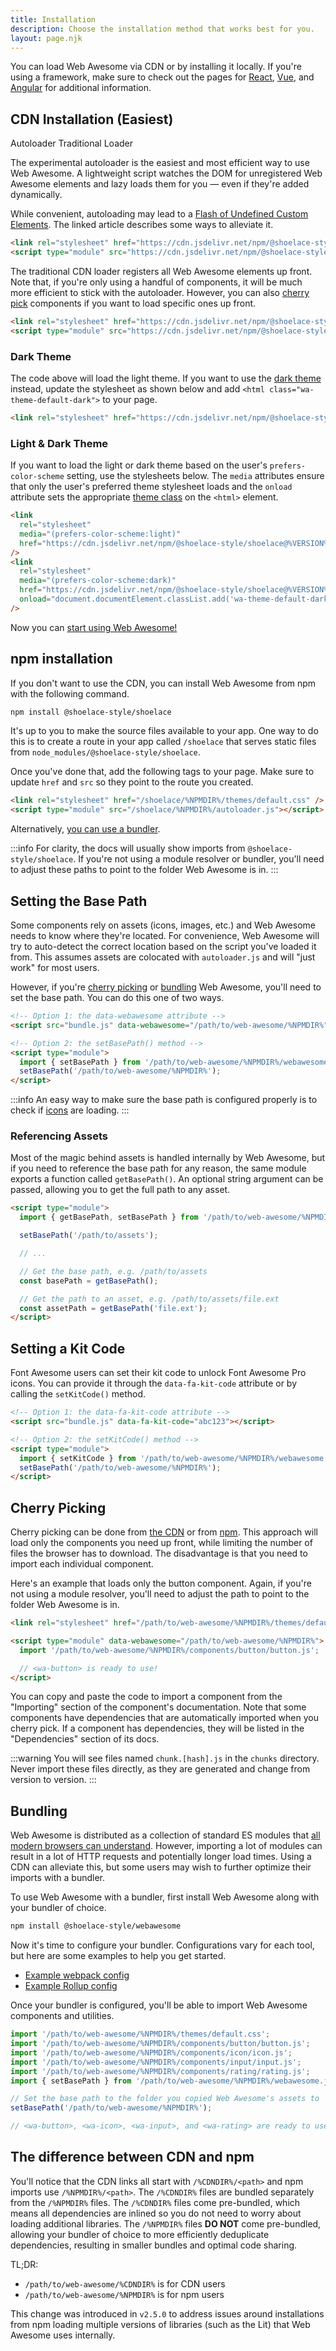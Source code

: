 ```yaml
---
title: Installation
description: Choose the installation method that works best for you.
layout: page.njk
---
```


You can load Web Awesome via CDN or by installing it locally. If you're using a framework, make sure to check out the pages for [React](/frameworks/react), [Vue](/frameworks/vue), and [Angular](/frameworks/angular) for additional information.

## CDN Installation (Easiest)

<wa-tab-group>
<wa-tab slot="nav" panel="autoloader" active>Autoloader</wa-tab>
<wa-tab slot="nav" panel="traditional">Traditional Loader</wa-tab>

<wa-tab-panel name="autoloader">

The experimental autoloader is the easiest and most efficient way to use Web Awesome. A lightweight script watches the DOM for unregistered Web Awesome elements and lazy loads them for you — even if they're added dynamically.

While convenient, autoloading may lead to a [Flash of Undefined Custom Elements](https://www.abeautifulsite.net/posts/flash-of-undefined-custom-elements/). The linked article describes some ways to alleviate it.

```html
<link rel="stylesheet" href="https://cdn.jsdelivr.net/npm/@shoelace-style/shoelace@%VERSION%/%CDNDIR%/themes/default.css" />
<script type="module" src="https://cdn.jsdelivr.net/npm/@shoelace-style/shoelace@%VERSION%/%CDNDIR%/autoloader.js"></script>
```

</wa-tab-panel>

<wa-tab-panel name="traditional">

The traditional CDN loader registers all Web Awesome elements up front. Note that, if you're only using a handful of components, it will be much more efficient to stick with the autoloader. However, you can also [cherry pick](#cherry-picking) components if you want to load specific ones up front.

```html
<link rel="stylesheet" href="https://cdn.jsdelivr.net/npm/@shoelace-style/shoelace@%VERSION%/%CDNDIR%/themes/default.css" />
<script type="module" src="https://cdn.jsdelivr.net/npm/@shoelace-style/shoelace@%VERSION%/%CDNDIR%/autoloader.js" ></script>
```

</wa-tab-panel>
</wa-tab-group>

### Dark Theme

The code above will load the light theme. If you want to use the [dark theme](/getting-started/themes#dark-theme) instead, update the stylesheet as shown below and add `<html class="wa-theme-default-dark">` to your page.

```html
<link rel="stylesheet" href="https://cdn.jsdelivr.net/npm/@shoelace-style/shoelace@%VERSION%/%CDNDIR%/themes/dark.css" />
```

### Light & Dark Theme

If you want to load the light or dark theme based on the user's `prefers-color-scheme` setting, use the stylesheets below. The `media` attributes ensure that only the user's preferred theme stylesheet loads and the `onload` attribute sets the appropriate [theme class](/getting-started/themes) on the `<html>` element.

```html
<link
  rel="stylesheet"
  media="(prefers-color-scheme:light)"
  href="https://cdn.jsdelivr.net/npm/@shoelace-style/shoelace@%VERSION%/%CDNDIR%/themes/default.css"
/>
<link
  rel="stylesheet"
  media="(prefers-color-scheme:dark)"
  href="https://cdn.jsdelivr.net/npm/@shoelace-style/shoelace@%VERSION%/%CDNDIR%/themes/dark.css"
  onload="document.documentElement.classList.add('wa-theme-default-dark');"
/>
```

Now you can [start using Web Awesome!](/getting-started/usage)

## npm installation

If you don't want to use the CDN, you can install Web Awesome from npm with the following command.

```bash
npm install @shoelace-style/shoelace
```

It's up to you to make the source files available to your app. One way to do this is to create a route in your app called `/shoelace` that serves static files from `node_modules/@shoelace-style/shoelace`.

Once you've done that, add the following tags to your page. Make sure to update `href` and `src` so they point to the route you created.

```html
<link rel="stylesheet" href="/shoelace/%NPMDIR%/themes/default.css" />
<script type="module" src="/shoelace/%NPMDIR%/autoloader.js"></script>
```

Alternatively, [you can use a bundler](#bundling).

:::info
For clarity, the docs will usually show imports from `@shoelace-style/shoelace`. If you're not using a module resolver or bundler, you'll need to adjust these paths to point to the folder Web Awesome is in.
:::

## Setting the Base Path

Some components rely on assets (icons, images, etc.) and Web Awesome needs to know where they're located. For convenience, Web Awesome will try to auto-detect the correct location based on the script you've loaded it from. This assumes assets are colocated with `autoloader.js` and will "just work" for most users.

However, if you're [cherry picking](#cherry-picking) or [bundling](#bundling) Web Awesome, you'll need to set the base path. You can do this one of two ways.

```html
<!-- Option 1: the data-webawesome attribute -->
<script src="bundle.js" data-webawesome="/path/to/web-awesome/%NPMDIR%"></script>

<!-- Option 2: the setBasePath() method -->
<script type="module">
  import { setBasePath } from '/path/to/web-awesome/%NPMDIR%/webawesome.js';
  setBasePath('/path/to/web-awesome/%NPMDIR%');
</script>
```

:::info
An easy way to make sure the base path is configured properly is to check if [icons](/components/icon) are loading.
:::

### Referencing Assets

Most of the magic behind assets is handled internally by Web Awesome, but if you need to reference the base path for any reason, the same module exports a function called `getBasePath()`. An optional string argument can be passed, allowing you to get the full path to any asset.

```html
<script type="module">
  import { getBasePath, setBasePath } from '/path/to/web-awesome/%NPMDIR%/webawesome.js';

  setBasePath('/path/to/assets');

  // ...

  // Get the base path, e.g. /path/to/assets
  const basePath = getBasePath();

  // Get the path to an asset, e.g. /path/to/assets/file.ext
  const assetPath = getBasePath('file.ext');
</script>
```

## Setting a Kit Code

Font Awesome users can set their kit code to unlock Font Awesome Pro icons. You can provide it through the `data-fa-kit-code` attribute or by calling the `setKitCode()` method.

```html
<!-- Option 1: the data-fa-kit-code attribute -->
<script src="bundle.js" data-fa-kit-code="abc123"></script>

<!-- Option 2: the setKitCode() method -->
<script type="module">
  import { setKitCode } from '/path/to/web-awesome/%NPMDIR%/webawesome.js';
  setBasePath('/path/to/web-awesome/%NPMDIR%');
</script>
```

## Cherry Picking

Cherry picking can be done from [the CDN](#cdn-installation-easiest) or from [npm](#npm-installation). This approach will load only the components you need up front, while limiting the number of files the browser has to download. The disadvantage is that you need to import each individual component.

Here's an example that loads only the button component. Again, if you're not using a module resolver, you'll need to adjust the path to point to the folder Web Awesome is in.

```html
<link rel="stylesheet" href="/path/to/web-awesome/%NPMDIR%/themes/default.css" />

<script type="module" data-webawesome="/path/to/web-awesome/%NPMDIR%">
  import '/path/to/web-awesome/%NPMDIR%/components/button/button.js';

  // <wa-button> is ready to use!
</script>
```

You can copy and paste the code to import a component from the "Importing" section of the component's documentation. Note that some components have dependencies that are automatically imported when you cherry pick. If a component has dependencies, they will be listed in the "Dependencies" section of its docs.

:::warning
You will see files named `chunk.[hash].js` in the `chunks` directory. Never import these files directly, as they are generated and change from version to version.
:::

## Bundling

Web Awesome is distributed as a collection of standard ES modules that [all modern browsers can understand](https://caniuse.com/es6-module). However, importing a lot of modules can result in a lot of HTTP requests and potentially longer load times. Using a CDN can alleviate this, but some users may wish to further optimize their imports with a bundler.

To use Web Awesome with a bundler, first install Web Awesome along with your bundler of choice.

```bash
npm install @shoelace-style/webawesome
```

Now it's time to configure your bundler. Configurations vary for each tool, but here are some examples to help you get started.

- [Example webpack config](https://github.com/shoelace-style/webpack-example/blob/master/webpack.config.js)
- [Example Rollup config](https://github.com/shoelace-style/rollup-example/blob/master/rollup.config.js)

Once your bundler is configured, you'll be able to import Web Awesome components and utilities.

```js
import '/path/to/web-awesome/%NPMDIR%/themes/default.css';
import '/path/to/web-awesome/%NPMDIR%/components/button/button.js';
import '/path/to/web-awesome/%NPMDIR%/components/icon/icon.js';
import '/path/to/web-awesome/%NPMDIR%/components/input/input.js';
import '/path/to/web-awesome/%NPMDIR%/components/rating/rating.js';
import { setBasePath } from '/path/to/web-awesome/%NPMDIR%/webawesome.js';

// Set the base path to the folder you copied Web Awesome's assets to
setBasePath('/path/to/web-awesome/%NPMDIR%');

// <wa-button>, <wa-icon>, <wa-input>, and <wa-rating> are ready to use!
```

## The difference between CDN and npm

You'll notice that the CDN links all start with `/%CDNDIR%/<path>` and npm imports use `/%NPMDIR%/<path>`. The `/%CDNDIR%` files are bundled separately from the `/%NPMDIR%` files. The `/%CDNDIR%` files come pre-bundled, which means all dependencies are inlined so you do not need to worry about loading additional libraries. The `/%NPMDIR%` files **DO NOT** come pre-bundled, allowing your bundler of choice to more efficiently deduplicate dependencies, resulting in smaller bundles and optimal code sharing.

TL;DR:

- `/path/to/web-awesome/%CDNDIR%` is for CDN users
- `/path/to/web-awesome/%NPMDIR%` is for npm users

This change was introduced in `v2.5.0` to address issues around installations from npm loading multiple versions of libraries (such as the Lit) that Web Awesome uses internally.
